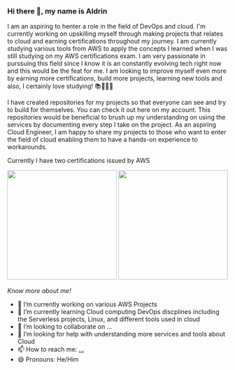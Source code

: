 ### Hi there 👋, my name is Aldrin

I am an aspiring to henter a role in the field of DevOps and cloud. I'm currently working on upskilling myself through making projects that relates to cloud and earning certifications throughout my journey. I am currently studying various tools from AWS to apply the concepts I learned when I was still studying on my AWS certifications exam. I am very passionate in purssuing this field since I know it is an constantly evolving tech right now and this would be the feat for me. I am looking to improve myself even more by earning more certifications, build more projects, learning new tools and also, I certainly love studying! 📚📖🧋🌅

I have created repositories for my projects so that everyone can see and try to build for themselves. You can check it out here on my account. This repositories would be beneficial to brush up my understanding on using the services by documenting every step I take on the project. As an aspiring Cloud Engineer, I am happy to share my projects to those who want to enter the field of cloud enabling them to have a hands-on experience to workarounds.

Currently I have two certifications issued by AWS

<p align="center">
<img src="https://github.com/didin012/didin012/assets/104528282/9d5d2839-34c8-43ed-b491-ca129832a8df)" width="250">
<img src="https://github.com/didin012/didin012/assets/104528282/ed0ba0da-3faa-4b07-b217-260319bdb7eb)" width="250">
</p>

<em>Know more about me!</em>

- 🔭 I’m currently working on various AWS Projects
- 🌱 I’m currently learning Cloud computing DevOps discplines including the Serverless projects, Linux, and different tools used in cloud
- 👯 I’m looking to collaborate on ...
- 🤔 I’m looking for help with understanding more services and tools about Cloud
- 📫 How to reach me: [...](https://www.linkedin.com/in/aldrin-astronomo-665976217/)
- 😄 Pronouns: He/Him


<!--
**didin012/didin012** is a ✨ _special_ ✨ repository because its `README.md` (this file) appears on your GitHub profile.

Here are some ideas to get you started:

- 🔭 I’m currently working on ...
- 🌱 I’m currently learning ...
- 👯 I’m looking to collaborate on ...
- 🤔 I’m looking for help with ...
- 💬 Ask me about ...
- 📫 How to reach me: ...
- 😄 Pronouns: ...
- ⚡ Fun fact: ...
-->
